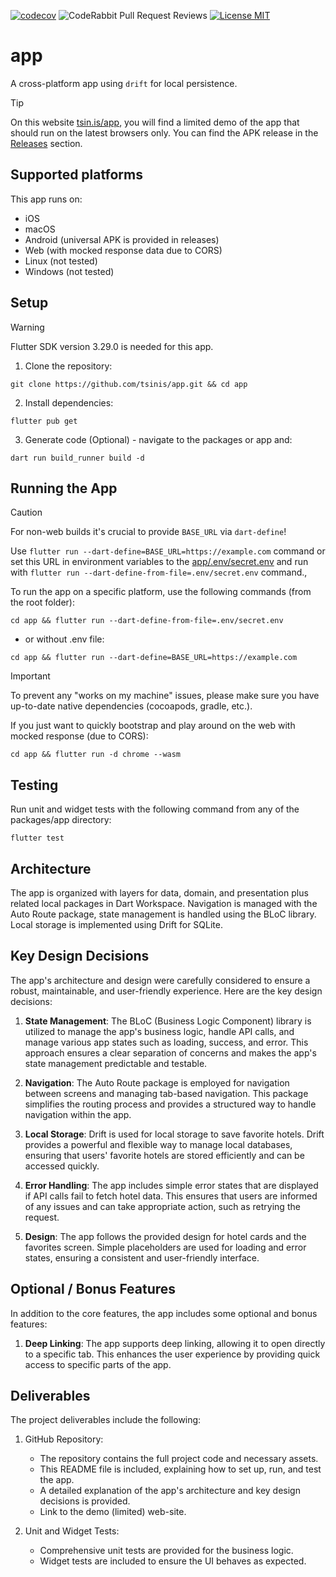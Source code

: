 [![codecov](https://codecov.io/gh/tsinis/app/graph/badge.svg?token=03NKJBVT6F)](https://app.codecov.io/gh/tsinis/app/flags)
![CodeRabbit Pull Request Reviews](https://img.shields.io/coderabbit/prs/github/tsinis/app?labelColor=171717&color=FF570A&link=https%3A%2F%2Fcoderabbit.ai&label=CodeRabbit%20Reviews)
[![License MIT](https://img.shields.io/badge/License-MIT-yellow.svg)](https://opensource.org/licenses/MIT)

# app

A cross-platform app using `drift` for local persistence.

> [!TIP]
> On this website [tsin.is/app](https://tsin.is/app), you will find a limited demo of the app that should run on the latest browsers only. You can find the APK release in the [Releases](https://github.com/tsinis/app/releases) section.

## Supported platforms

This app runs on:

- iOS
- macOS
- Android (universal APK is provided in releases)
- Web (with mocked response data due to CORS)
- Linux (not tested)
- Windows (not tested)

## Setup

> [!WARNING]
> Flutter SDK version 3.29.0 is needed for this app.

1. Clone the repository:

```shell
git clone https://github.com/tsinis/app.git && cd app
```

2. Install dependencies:

```shell
flutter pub get
```

3. Generate code (Optional) - navigate to the packages or app and:

```shell
dart run build_runner build -d
```

## Running the App

> [!CAUTION]
> For non-web builds it's crucial to provide `BASE_URL` via `dart-define`!
>
> Use `flutter run --dart-define=BASE_URL=https://example.com` command or
> set this URL in environment variables to the [app/.env/secret.env](app/.env/) and
> run with `flutter run --dart-define-from-file=.env/secret.env` command.,

To run the app on a specific platform, use the following commands (from the root folder):

```shell
cd app && flutter run --dart-define-from-file=.env/secret.env
```

- or without .env file:

```shell
cd app && flutter run --dart-define=BASE_URL=https://example.com
```

> [!IMPORTANT]
> To prevent any "works on my machine" issues, please make sure you have up-to-date native dependencies (cocoapods, gradle, etc.).

If you just want to quickly bootstrap and play around on the web with mocked response (due to CORS):

```shell
cd app && flutter run -d chrome --wasm
```

## Testing

Run unit and widget tests with the following command from any of the packages/app directory:

```shell
flutter test
```

## Architecture

The app is organized with layers for data, domain, and presentation plus related local packages in Dart Workspace. Navigation is managed with the Auto Route package, state management is handled using the BLoC library. Local storage is implemented using Drift for SQLite.

## Key Design Decisions

The app's architecture and design were carefully considered to ensure a robust, maintainable, and user-friendly experience. Here are the key design decisions:

1. **State Management**: The BLoC (Business Logic Component) library is utilized to manage the app's business logic, handle API calls, and manage various app states such as loading, success, and error. This approach ensures a clear separation of concerns and makes the app's state management predictable and testable.

2. **Navigation**: The Auto Route package is employed for navigation between screens and managing tab-based navigation. This package simplifies the routing process and provides a structured way to handle navigation within the app.

3. **Local Storage**: Drift is used for local storage to save favorite hotels. Drift provides a powerful and flexible way to manage local databases, ensuring that users' favorite hotels are stored efficiently and can be accessed quickly.

4. **Error Handling**: The app includes simple error states that are displayed if API calls fail to fetch hotel data. This ensures that users are informed of any issues and can take appropriate action, such as retrying the request.

5. **Design**: The app follows the provided design for hotel cards and the favorites screen. Simple placeholders are used for loading and error states, ensuring a consistent and user-friendly interface.

## Optional / Bonus Features

In addition to the core features, the app includes some optional and bonus features:

1. **Deep Linking**: The app supports deep linking, allowing it to open directly to a specific tab. This enhances the user experience by providing quick access to specific parts of the app.

## Deliverables

The project deliverables include the following:

1. GitHub Repository:

   - The repository contains the full project code and necessary assets.
   - This README file is included, explaining how to set up, run, and test the app.
   - A detailed explanation of the app's architecture and key design decisions is provided.
   - Link to the demo (limited) web-site.

2. Unit and Widget Tests:

   - Comprehensive unit tests are provided for the business logic.
   - Widget tests are included to ensure the UI behaves as expected.
